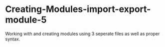 # Creating-Modules-import-export-module-5
Working with and creating modules using 3 seperate files as well as proper syntax.
